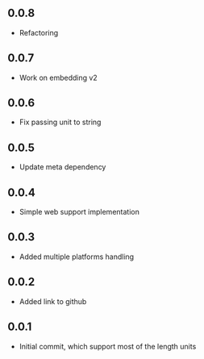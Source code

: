 ## 0.0.8
* Refactoring

## 0.0.7
* Work on embedding v2

## 0.0.6
* Fix passing unit to string

## 0.0.5
* Update meta dependency

## 0.0.4
* Simple web support implementation

## 0.0.3

* Added multiple platforms handling

## 0.0.2

* Added link to github

## 0.0.1

* Initial commit, which support most of the length units
